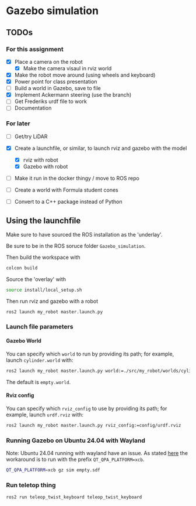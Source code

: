 # Gazebo simulation
## TODOs
### For this assignment
- [x] Place a camera on the robot 
    - [x] Make the camera visaul in rviz world
- [x] Make the robot move around (using wheels and keyboard)
- [x] Power point for class presentation 
- [ ] Build a world in Gazebo, save to file
- [x] Implement Ackermann steering (use the branch)
- [ ] Get Frederiks urdf file to work 
- [ ] Documentation

### For later
- [ ] Get/try LiDAR 
- [x] Create a launchfile, or similar, to launch rviz and gazebo with the model 
    - [x] rviz with robot
    - [x] Gazebo with robot
- [ ] Make it run in the docker thingy / move to ROS repo
- [ ] Create a world with Formula student cones 
- [ ] Convert to a C++ package instead of Python


## Using the launchfile
Make sure to have sourced the ROS installation as the 'underlay'.

Be sure to be in the ROS soruce folder `Gazebo_simulation`. 

Then build the workspace with
```sh
colcon build
```

Source the 'overlay' with
```sh
source install/local_setup.sh
```

Then run rviz and gazebo with a robot
```sh
ros2 launch my_robot master.launch.py
```

### Launch file parameters
#### Gazebo World
You can specify which `world` to run by providing its path; for example, launch `cylinder.world` with:
```sh
ros2 launch my_robot master.launch.py world:=./src/my_robot/worlds/cylinder.world
```
The default is `empty.world`.

#### Rviz config
You can specify which `rviz_config` to use by providing its path; for example, launch `urdf.rviz` with:
```sh
ros2 launch my_robot master.launch.py rviz_config:=config/urdf.rviz
```

### Running Gazebo on Ubuntu 24.04 with Wayland
Note: Ubuntu 24.04 running with wayland have an issue. As stated [here](https://gazebosim.org/docs/harmonic/troubleshooting/#wayland-issues) the workaround is to run with the prefix `QT_QPA_PLATFORM=xcb`.
```sh
QT_QPA_PLATFORM=xcb gz sim empty.sdf
```

### Run teletop thing
```sh
ros2 run teleop_twist_keyboard teleop_twist_keyboard
```
